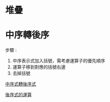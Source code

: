 # 堆疊


# 中序轉後序

步驟 :

1. 中序表示式加入括號，需考慮運算子的優先順序
2. 運算子移到對應的括號右邊
3. 去掉括號

[中序式轉後序式](https://openhome.cc/Gossip/AlgorithmGossip/InFixPostfix.htm)

[後序式的運算](https://openhome.cc/Gossip/AlgorithmGossip/PostfixCal.htm)

